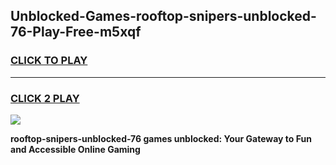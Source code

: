 
## Unblocked-Games-rooftop-snipers-unblocked-76-Play-Free-m5xqf
<h3>
<a href="https://premium76.site?title=rooftop-snipers-unblocked-76&ref=20M">CLICK TO PLAY</a></h3>
<hr>

<h3>
<a href="https://premium76.site?title=rooftop-snipers-unblocked-76&ref=20M">CLICK 2 PLAY</a>
  
</h3>

<a href="https://premium76.site?title=rooftop-snipers-unblocked-76&ref=19M"><img src="https://clearcache.store/games.png"></a>


**rooftop-snipers-unblocked-76 games unblocked: Your Gateway to Fun and Accessible Online Gaming**
